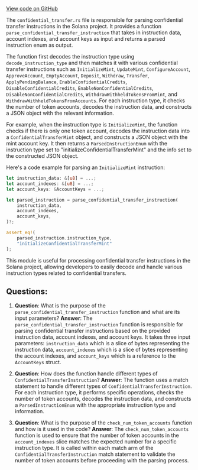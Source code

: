 
[View code on GitHub](https://github.com/solana-labs/solana/blob/master/transaction-status/src/parse_token/extension/confidential_transfer.rs)

The `confidential_transfer.rs` file is responsible for parsing confidential transfer instructions in the Solana project. It provides a function `parse_confidential_transfer_instruction` that takes in instruction data, account indexes, and account keys as input and returns a parsed instruction enum as output.

The function first decodes the instruction type using `decode_instruction_type` and then matches it with various confidential transfer instructions such as `InitializeMint`, `UpdateMint`, `ConfigureAccount`, `ApproveAccount`, `EmptyAccount`, `Deposit`, `Withdraw`, `Transfer`, `ApplyPendingBalance`, `EnableConfidentialCredits`, `DisableConfidentialCredits`, `EnableNonConfidentialCredits`, `DisableNonConfidentialCredits`, `WithdrawWithheldTokensFromMint`, and `WithdrawWithheldTokensFromAccounts`. For each instruction type, it checks the number of token accounts, decodes the instruction data, and constructs a JSON object with the relevant information.

For example, when the instruction type is `InitializeMint`, the function checks if there is only one token account, decodes the instruction data into a `ConfidentialTransferMint` object, and constructs a JSON object with the mint account key. It then returns a `ParsedInstructionEnum` with the instruction type set to "initializeConfidentialTransferMint" and the info set to the constructed JSON object.

Here's a code example for parsing an `InitializeMint` instruction:

```rust
let instruction_data: &[u8] = ...;
let account_indexes: &[u8] = ...;
let account_keys: &AccountKeys = ...;

let parsed_instruction = parse_confidential_transfer_instruction(
    instruction_data,
    account_indexes,
    account_keys,
)?;

assert_eq!(
    parsed_instruction.instruction_type,
    "initializeConfidentialTransferMint"
);
```

This module is useful for processing confidential transfer instructions in the Solana project, allowing developers to easily decode and handle various instruction types related to confidential transfers.
## Questions: 
 1. **Question**: What is the purpose of the `parse_confidential_transfer_instruction` function and what are its input parameters?
   **Answer**: The `parse_confidential_transfer_instruction` function is responsible for parsing confidential transfer instructions based on the provided instruction data, account indexes, and account keys. It takes three input parameters: `instruction_data` which is a slice of bytes representing the instruction data, `account_indexes` which is a slice of bytes representing the account indexes, and `account_keys` which is a reference to the `AccountKeys` struct.

2. **Question**: How does the function handle different types of `ConfidentialTransferInstruction`?
   **Answer**: The function uses a match statement to handle different types of `ConfidentialTransferInstruction`. For each instruction type, it performs specific operations, checks the number of token accounts, decodes the instruction data, and constructs a `ParsedInstructionEnum` with the appropriate instruction type and information.

3. **Question**: What is the purpose of the `check_num_token_accounts` function and how is it used in the code?
   **Answer**: The `check_num_token_accounts` function is used to ensure that the number of token accounts in the `account_indexes` slice matches the expected number for a specific instruction type. It is called within each match arm of the `ConfidentialTransferInstruction` match statement to validate the number of token accounts before proceeding with the parsing process.